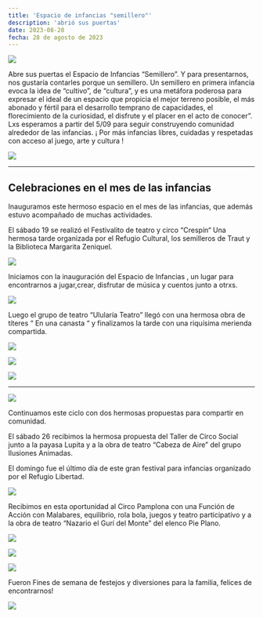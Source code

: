 ```yaml
---
title: 'Espacio de infancias "semillero"'
description: 'abrió sus puertas'
date: 2023-08-28
fecha: 28 de agosto de 2023
---
```


![](/assets/images/2023-08-28-espacio-de-infancias/SJH8hw5p2.jpg)

 Abre sus puertas el Espacio de Infancias “Semillero”. Y para presentarnos, nos gustaría contarles porque un semillero.
 Un semillero en primera infancia evoca la idea de “cultivo”, de “cultura”, y es una metáfora poderosa para expresar el ideal de un espacio que propicia el mejor terreno posible, el más abonado y fértil para el desarrollo temprano de capacidades, el florecimiento de la curiosidad, el disfrute y el placer en el acto de conocer”. Lxs esperamos a partir del 5/09 para seguir construyendo comunidad alrededor de las infancias. ¡ Por más infancias libres, cuidadas y respetadas con acceso al juego, arte y cultura !

![](/assets/images/2023-08-28-espacio-de-infancias/ByL1avca3.jpg)

---

## Celebraciones en el mes de las infancias

Inauguramos este hermoso espacio en el mes de las infancias, que además estuvo acompañado de muchas actividades.

El sábado 19 se realizó el Festivalito  de teatro y circo “Crespín“ Una hermosa tarde organizada por  el Refugio Cultural, los semilleros de Traut y la Biblioteca Margarita Zeniquel.

![](/assets/images/2023-08-28-espacio-de-infancias/HkEgFu9ph.jpg)

Iniciamos con la inauguración del Espacio de Infancias , un lugar para encontrarnos a jugar,crear, disfrutar de música y cuentos junto a otrxs.

![](/assets/images/2023-08-28-espacio-de-infancias/B16-Ldc62.jpg)

Luego el grupo de teatro “Ulularía Teatro” llegó con una hermosa obra de títeres “ En una canasta “ y finalizamos la tarde con una riquísima merienda compartida.

![](/assets/images/2023-08-28-espacio-de-infancias/S1slhu5a2.jpg)

![](/assets/images/2023-08-28-espacio-de-infancias/HJF1au9pn.jpg)

![](/assets/images/2023-08-28-espacio-de-infancias/SkeqxYcan.jpg)

---

![](/assets/images/2023-08-28-espacio-de-infancias/HJkukY9ah.jpg)

Continuamos este ciclo con dos hermosas propuestas para compartir en comunidad.

El sábado 26 recibimos la hermosa propuesta del Taller de Circo Social junto a la payasa Lupita y a la obra de teatro “Cabeza de Aire” del grupo Ilusiones Animadas.

El domingo fue el último día de este gran festival para infancias organizado por el Refugio Libertad.

![](/assets/images/2023-08-28-espacio-de-infancias/HJSKbKcpn.jpg)

Recibimos en esta oportunidad al Circo Pamplona con una Función de Acción con Malabares, equilibrio, rola bola, juegos y teatro participativo y a la obra de teatro “Nazario el Gurí del Monte” del elenco Pie Plano.

![](/assets/images/2023-08-28-espacio-de-infancias/rJncSKqp3.jpg)

![](/assets/images/2023-08-28-espacio-de-infancias/SkJsrFcT2.jpg)

![](/assets/images/2023-08-28-espacio-de-infancias/BJGoHYqa2.jpg)

Fueron Fines de semana de festejos y diversiones para la familia, felices de encontrarnos!

![](/assets/images/2023-08-28-espacio-de-infancias/rJrgPKcT3.jpg)
